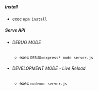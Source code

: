 ##### Install
- exec `npm install`
##### Serve API
- ###### DEBUG MODE
    -  exec `DEBUG=express* node server.js`
- ###### DEVELOPMENT MODE - Live Reload
    - exec `nodemon server.js`